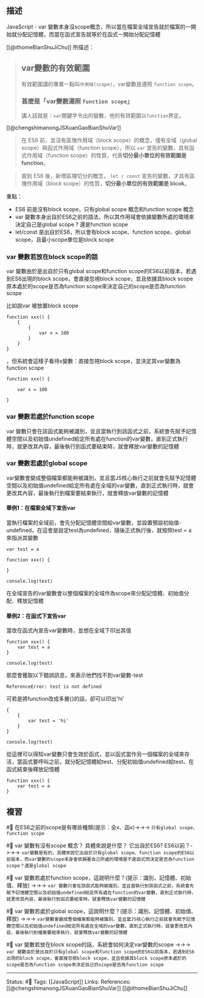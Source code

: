 

## 描述
JavaScript - var 變數本身沒scope概念，所以當在檔案全域宣告就於檔案的一開始就分配記憶體，而當在函式宣告就等於在函式一開始分配記憶體

[[@ithomeBianShuJiChu]] 所描述：
> ## var變數的有效範圍
> 有效範圍講的專業一點叫`作用域(scope)`，var變數是遵照 `function scope`。
> ### 甚麼是「var變數遵照 `function scope`」
> 講人話就是：`var`關鍵字令出的變數，他的有效範圍以`function`界定。


[[@chengshimanongJSXuanGaoBianShuVar]]

> 在 ES6 前，並沒有區塊作用域（block scope）的概念，僅有全域（global scope）與函式作用域（function scope），所以 `var` 宣告的變數，具有函式作用域（function scope）的性質，代表**切分最小單位的有效範圍是 function**。

> 直到 ES6 後，新增區塊切分的概念， `let / const` 宣告的變數，才具有區塊作用域（block scope）的性質，**切分最小單位的有效範圍是 blcok**。

重點：
- ES6 前是沒有block scope，只有global scope 概念和function scope 概念
- var 變數本身出自於ES6之前的語法，所以其作用域會依據變數所處的環境來決定自己是global scope ? 還是function scope
- let/const 是出自於ES6，所以會有block scope、function scope、global scope，且最小scope單位是block scope
### var 變數若放在block scope的話
var 變數由於是出自於只有global scope和function scope的ES6以前版本，若遇到ES6出現的block scope，會直接忽視block scope，並且依據其block scope原本處於的scope是否為function scope來決定自己的scope是否為function scope

比如說var 被放置block scope
```
function xxx() {
	{
		{
			var x = 100
		}
	}
}
```
，但系統會這樣子看待x變數：直接忽視block scope，並決定其var變數為function scope
```
function xxx() {

	var x = 100
	
}
```

### var 變數若處於function scope
var 變數只會在該函式能夠被識別，並且當執行到該函式之前，系統會先賦予記憶體空間以及初始值undefined給定所有處在function的var變數，直到正式執行時，就更改其內容，最後執行到函式要結束時，就會釋放var變數的記憶體

###  var 變數若處於global scope 

 var變數會變成整個檔案都能夠被識別，並且當JS核心執行之前就會先賦予記憶體空間以及初始值undefined給定所有處在全域的var變數，直到正式執行時，就會更改其內容，最後執行到檔案要結束執行，就會釋放var變數的記憶體
 


#### 舉例1：在檔案全域下宣告var

當執行檔案的全域前，會先分配記憶體空間給var變數，並設置預設初始值-undefined，在這會是設定test為undefined，隨後正式執行後，就按照test = a 來指派其變數
```
var test = a

function xxx() {

}

console.log(test)
```

在全域宣告的var變數會以整個檔案的全域作為scope來分配記憶體、初始值分配、釋放記憶體

#### 舉例2：在函式下宣告var

當改在函式內宣告var變數時，並想在全域下印出其值

```
function xxx() {
	var test = a
}

console.log(test)
```
那麼會獲取以下錯誤訊息，來表示他們找不到var變數-test
```
ReferenceError: test is not defined
```

可若是將function改成多層{}的話，卻可以印出'hi'

```
{	
	{
		var test = 'hi'
	}
}

console.log(test)
```

從這裡可以得知var變數只會生效於函式，並以函式當作另一個檔案的全域來存活，當函式要呼叫之前，就分配記憶體給test、分配初始值undefined給test、在函式結束後釋放記憶體
```
function xxx() {
	var test = a
}
```

## 複習
#🧠 在ES6之前的scope是有哪些種類(提示：全x、函x)->->-> `只有global scope、function scope`
<!--SR:!2022-07-28,28,250-->

#🧠  var 變數有沒有scope 概念？ 具體來說是什麼？ 它出自於ES6? ES6以前？->->-> `var變數是有的，具體來說它出自於只有global scope、function scope的ES6以前版本，而var變數的scope本身會依賴著自己所處的環境是不是函式而決定是否為function scope？還是global scope`
<!--SR:!2022-07-23,24,250-->

#🧠  var 變數若處於function scope，這說明什麼？(提示：識別、記憶體、初始值、釋放) ->->-> `var 變數只會在該函式能夠被識別，並且當執行到該函式之前，系統會先賦予記憶體空間以及初始值undefined給定所有處在function的var變數，直到正式執行時，就更改其內容，最後執行到函式要結束時，就會釋放var變數的記憶體`
<!--SR:!2022-07-28,28,250-->

#🧠  var 變數若處於global scope，這說明什麼？(提示：識別、記憶體、初始值、釋放) ->->->  `var變數會變成整個檔案都能夠被識別，並且當JS核心執行之前就會先賦予記憶體空間以及初始值undefined給定所有處在全域的var變數，直到正式執行時，就會更改其內容，最後執行到檔案要結束執行，就會釋放var變數的記憶體`
<!--SR:!2022-07-28,28,250-->

#🧠 var 變數若放在block scope的話，系統會如何決定var變數的scope ->->-> `var 變數由於是出自於只有global scope和function scope的ES6以前版本，若遇到ES6出現的block scope，會直接忽視block scope，並且依據其block scope原本處於的scope是否為function scope來決定自己的scope是否為function scope`
<!--SR:!2022-07-21,23,250-->


---
Status: #🌱 
Tags:
[[JavaScript]]
Links:
References:
[[@chengshimanongJSXuanGaoBianShuVar]]
[[@ithomeBianShuJiChu]]